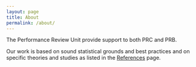 ```yaml
---
layout: page
title: About
permalink: /about/
---
```


The Performance Review Unit provide support to both PRC and PRB.

Our work is based on sound statistical grounds and best practices and on specific theories and studies as listed in the [References](/references/) page.